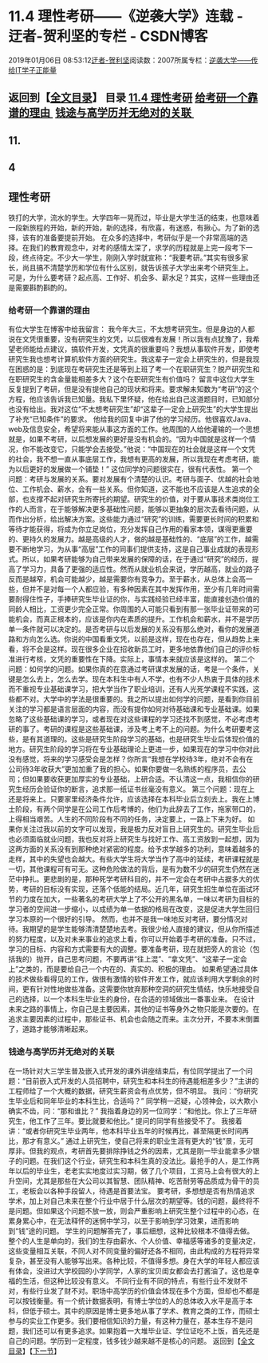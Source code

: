 
# 11.4 理性考研——《逆袭大学》连载 - 迂者-贺利坚的专栏 - CSDN博客

2019年01月06日 08:53:12[迂者-贺利坚](https://me.csdn.net/sxhelijian)阅读数：2007所属专栏：[逆袭大学——传给IT学子正能量](https://blog.csdn.net/column/details/32349.html)



返回到【[全文目录](https://blog.csdn.net/sxhelijian/article/details/85908097)】
**目录**
[11.4 理性考研](#11.4%C2%A0%E7%90%86%E6%80%A7%E8%80%83%E7%A0%94)
[给考研一个靠谱的理由 ](#%E7%BB%99%E8%80%83%E7%A0%94%E4%B8%80%E4%B8%AA%E9%9D%A0%E8%B0%B1%E7%9A%84%E7%90%86%E7%94%B1%C2%A0)
[钱途与高学历并无绝对的关联 ](#%E9%92%B1%E9%80%94%E4%B8%8E%E9%AB%98%E5%AD%A6%E5%8E%86%E5%B9%B6%E6%97%A0%E7%BB%9D%E5%AF%B9%E7%9A%84%E5%85%B3%E8%81%94%C2%A0)
---

## 11.
## 4
## 理性考研
铁打的大学，流水的学生。大学四年一晃而过，毕业是大学生活的结束，也意味着一段新旅程的开始，新的开始，新的选择，有欣喜，有迷惑，有揪心。为了新的选择，该有的准备要提前开始。
在众多的选择中，考研似乎是一个非常高端的选择。在我们的教育观念中，对考的感情太深了，求学的历程就是上完一段考下一段，终点待定。不少大一学生，刚刚入学时就宣称：“我要考研。”其实有很多家长，尚且搞不清楚学历和学位有什么区别，就告诉孩子大学出来考个研究生上。
可是，为什么要考研？起点高、工作好、机会多、薪水足？其实，这样一些理由还是需要斟酌斟酌的。
### 给考研一个靠谱的理由
有位大学生在博客中给我留言：
我今年大三，不太想考研究生。但是身边的人都说在文凭很重要，没有研究生的文凭，以后很难有发展！所以我有点犹豫了，我希望老师能给点建议，搞软件开发，文凭真的很重要吗？我想从事软件开发，即使考研究生我也想考计算机软件方面的研究生。我这辈子一定会上研究生的，但是我现在困惑的是：到底现在考研究生还是等到上班了考一个在职研究生？脱产研究生和在职研究生的含金量能相差多大？这个在职研究生有价值吗？
留言中这位大学生反复提到了考研，但是没有提他自己的现状和将来。要求解未知数为“考研”的这个方程，他应该告诉我已知量。我私下里怀疑，他在给出自己这道题目时，已知部分也没有给出。我对这位“不太想考研究生”却“这辈子一定会上研究生”的大学生提出了补充“已知条件”的要求。
他给我的回复中讲了他的学习经历。他很喜欢Java、web及信息安全，希望将来能从事这方面的工作。他周围的人给他灌输的一个思想就是，如果不考研，以后想发展的更好是没有机会的。“因为中国就是这样一个情况，你不能改变它，只能学会去接受。”他说：“中国现在的社会就是这样一个文凭的社会，我不想一直从事底层工作，我想有更高的发展，所以我现在考虑考研，能为以后更好的发展做一个铺垫！”
这位同学的问题很实在，很有代表性。
第一个问题：考研与发展的关系。要对发展有个清楚的认识。考研与面子、优越的社会地位、工作机会、薪水，会有一些关系。但你知道，这不能也不应该是人生追求的全部，也支撑不起对研究生所寄托的期望。研究生的价值，对于要从事技术类岗位工作的人而言，在于能够解决更多基础性问题，能够以更抽象的层次去看待问题，从而作出分析，给出解决方案。这些能力通过“研究”的训练，需要更长时间的积累和等待才能获得，将成为你立足岗位，充分发挥自己作用的看家本领，谋得更重要的、更持久的发展力。越是高级的人才，做的越是基础性的、“底层”的工作，越需要不断地学习，为从事“高层”工作的同事们提供支持，这是自己事业成就的表现形式。所以，如果考研能够为自己带来发展的保障的话，在于通过“研究”的经历，提高了学习力，具备了更强的适应性。然而从就业机会来说，学历越高，就业的路子反而是越窄，机会可能越少，越是需要你有竞争力。至于薪水，从总体上会高一些，但并不是对每一个人都应验，有多种因素在其中发挥作用，至少有几年时间需要耐得住性子，手捧研究生毕业证的你，与实践经验已经丰富，能直接创造价值的同龄人相比，工资更少完全正常。你周围的人可能只看到有那一张毕业证带来的可能机会，而真正根本的，应该是你内在素质的提升。工作机会和薪水，并不是学历单一条件就可以决定的。是否考研与以后发展的关系没有那么绝对，看你的发展道路和方向怎么选。你说的中国看重文凭，以前是这样，现在也存在，但从趋势上来看，将不会是这样。现在很多企业在招收新员工时，更多地依靠他们自己的评价标准进行考核，文凭的重要性在下降。实际上，事情本来就应该是这样的。
第二个问题：如何学的问题。如果你真的在意通过考研谋求发展的话，考是一个条件，关键是怎么去上，怎么去学。现在本科生中有人不学，也有不少人热衷于具体的技术而不重视专业基础课学习，把大学当作了职业培训，还有人光死学课程不实践，这些都不对。大学中的学法是很重要的。我之所以提出如何学的问题，是看到你目前关注的学习都是语言层面的内容，而没有提你如何对待基础课和专业基础课。如果忽略了这些基础课的学习，或者现在对这些课程的学习还找不到感觉，不必考虑考研的事了。考研的课程是这些基础课，涉及考上考不上的问题。为什么考研要考这些，是有其道理的。这些是研究生阶段学习的基础，也是研究生毕业后体现价值的地方。研究生阶段的学习将在专业基础理论上更进一步，如果现在的学习中你对此没有感觉，将来的学习感受会是怎样？你所言“我想在学校待3年，绝对不会有在公司待3年收获大”更加加重了我的担心。如果你要做一名熟练的程序员，去公司；但如果要收获更加厚实的专业基础，上研合适。不认清这一点，我相信你的研究生经历会验证你的断言，追求那一纸证书丝毫没有意义。
第三个问题：现在上还是将来上。只要家里经济条件允许，应该选择在本科毕业后立刻去上。我在上博士阶段，有两个同学是在公司工作后考博的，他们为此辞去了工作，拖家带口的，上得相当艰苦。人生的不同阶段有不同的任务，决定要上，一路上下来为好。
如果你关注过我以前的文字可以发现，我是极力反对盲目上研究生的。研究生毕业后也必须面临就业问题，我也反对将上研究生与找好工作、高工资放到一起想，因为这两方面的关系没有到那种绝对紧密的程度。给予求学越多的功利，意味着越多的走样，其中的失望也会越大。有些大学生将大学当作了高中的延续，考研课程就是一切，其他课程可有可无。这种危险做法的背后，是有为数不少的研究生仍然在迷茫中挣扎。更悲剧的是，那种死学考研科目的，并不一定会在考研中占据多大的优势，考研的目标没有实现，还落个低能的结局。近几年，研究生招生单位在面试环节的力度在加大，一些著名的考研大学上了不公开的黑名单，一味以考研为目标的学习者的空间进一步缩小，以成绩为单一依据的格局在改变，这是促进大学生回归学习本原的一个很好的引导。
然而，也并不是我一味地反对考研，要分情况对待。我期望的是学生能够清清楚楚地去考。我很少给人直接的建议，但从你所描述的努力程度，以及对未来事业的追求上看，你可以开始着手考研的准备。只不过，学习的目标、内容和方式需要有大的调整。要准备考研，现在就把旁人的言论（包括我的）抛开，自己思考问题，不要再讲“往上混”、“拿文凭”、“这辈子一定会上”之类的，而是要给自己一个内在的、真实的、积极的理由。
如果希望通过具体的技术做些看得见的工作，做很有激情的软件开发工作，就应该利用大学剩余的时间，更有针对性地做些准备。这需要你放弃那种空洞的研究生情结，快乐地接受自己的选择，以一个本科生毕业生的身份，在合适的领域做出一番事业来。
在设计未来之路的事情上，你自己是主要因素，其他的证书等身外之物只能是次要的。在追求主要因素的过程中，那些证书、机会也会随之而来。主次分开，不要本末倒置了，道路才能够清晰起来。
### 钱途与高学历并无绝对的关联
在一场针对大三学生普及嵌入式开发的课外讲座结束后，有位同学提出了一个问题：“目前嵌入式开发的人员招聘中，研究生和本科生的待遇能相差多少？”主讲的工程师给了一个大概的数据，研究生薪资会有点优势，但不明显。
我问：“你研究生毕业后和同年毕业的本科生比，合适吗？”
同学稍一迟疑，心领神会，以大欺小确实不齿，问：“那和谁比？”
我指着身边的另一位同学：“和他比。你上了三年研究生，他工作了三年。要比就要和他比。”
提问的同学有些接受不了。
我接着讲：“或者你研究生毕业两年，他本科毕业五年的时候再比，甚至隔更长时间再比，那才有意义。”
通过上研究生，使自己将来的职业生涯有更大的“钱”景，无可厚非。但我的观点，考研首先要排除挣钱之外的因素，尤其是刚一毕业能拿多少银子的问题。在我们这个行业，研究生和本科生真的没法比。最抢手的人，是工作两年以后的毕业生，老老实实地度过实习期，做了几个项目，工资马上会有很大的上升空间，尤其是那些在大公司以其智慧、团队精神、吃苦耐劳等品质成为骨干的员工，老板会以各种手段留人，待遇是首要法宝。
要考研，多想想是否有热情追求学术，加上对自己未来在整个行业中居于什么层次的期望等。钱的问题，最终将不是问题。但如果这个问题不放一放，则会严重影响上研究生整个过程中的心态，在累身累心中，在无法释怀的迷惘中学习，以至于影响到学习效果，进而影响到“钱”途的问题。
学生的问题解答完了，事后细想，这种比较根本不值得去做。整个的人生是单向的，我们的生存由薪水、个人价值、幸福感等诸多的变量决定，这些变量相互关联，不同人对不同变量的偏好还各不相同，由此构成的方程将异常复杂，甚至没有人能够写出来。各种比较，不值得多想。身在大学的年轻人都应该有体会，没进过大学校园的小学同学，人家的宝贝闺女都会去打酱油了。这也是幸福的生活，但这种比较没有意义。
不同行业有不同的特点，有些行业不发财不对，有些行业发了财不对。职场中高学历的价值会体现在多个方面，但却也不都是可以按钱衡量。有一个统计数据表明，有博士学位的人的总体收入水平是高于本科，但低于硕士。其中的原因是博士更多地从事了学术、教育之类的工作，而硕士参与的实业工作更多。我们要相信知识的力量，有这种力量在，基本生存不是问题，我们还可以有更多追求。如果抱着一大堆毕业证、学位证吃不上饭，首先还是自己的问题。学历到一定程度，钱多钱少越来越不是核心的问题。
返回到【[全文目录](https://blog.csdn.net/sxhelijian/article/details/85908097)】【[下一节](https://blog.csdn.net/sxhelijian/article/details/85910105)】

